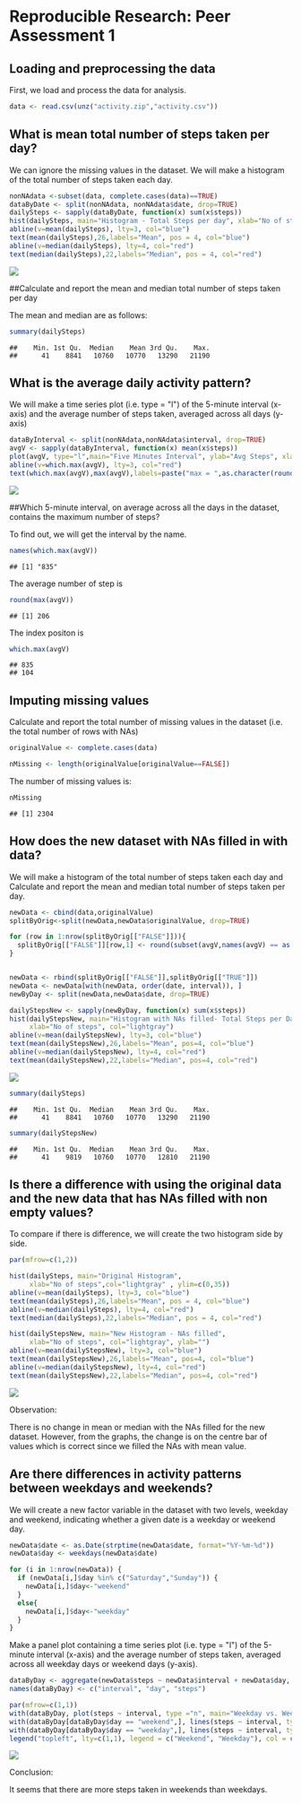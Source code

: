 # Reproducible Research: Peer Assessment 1

## Loading and preprocessing the data

First, we load and process the data for analysis.



```r
data <- read.csv(unz("activity.zip","activity.csv"))
```


## What is mean total number of steps taken per day?

We can ignore the missing values in the dataset.
We will make a histogram of the total number of steps taken each day.



```r
nonNAdata <-subset(data, complete.cases(data)==TRUE)
dataByDate <- split(nonNAdata, nonNAdata$date, drop=TRUE)
dailySteps <- sapply(dataByDate, function(x) sum(x$steps))
hist(dailySteps, main="Histogram - Total Steps per day", xlab="No of steps",col="lightgray")
abline(v=mean(dailySteps), lty=3, col="blue")
text(mean(dailySteps),26,labels="Mean", pos = 4, col="blue")
abline(v=median(dailySteps), lty=4, col="red")
text(median(dailySteps),22,labels="Median", pos = 4, col="red")
```

![](PA1_template_files/figure-html/histTotalSteps-1.png) 

##Calculate and report the mean and median total number of steps taken per day


The mean and median are as follows:


```r
summary(dailySteps)
```

```
##    Min. 1st Qu.  Median    Mean 3rd Qu.    Max. 
##      41    8841   10760   10770   13290   21190
```

## What is the average daily activity pattern?

We will make a time series plot (i.e. type = "l") of the 5-minute interval (x-axis) and the average number of steps taken, averaged across all days (y-axis)



```r
dataByInterval <- split(nonNAdata,nonNAdata$interval, drop=TRUE)
avgV <- sapply(dataByInterval, function(x) mean(x$steps))     
plot(avgV, type="l",main="Five Minutes Interval", ylab="Avg Steps", xlab="Interval", col="blue")                          
abline(v=which.max(avgV), lty=3, col="red")
text(which.max(avgV),max(avgV),labels=paste("max = ",as.character(round(max(avgV)))), pos=2, col="red")
```

![](PA1_template_files/figure-html/avgDailyActivityPattern-1.png) 

##Which 5-minute interval, on average across all the days in the dataset, contains the maximum number of steps?

To find out, we will get the interval by the name.


```r
names(which.max(avgV))
```

```
## [1] "835"
```

The average number of step is


```r
round(max(avgV))
```

```
## [1] 206
```

The index positon is 


```r
which.max(avgV)
```

```
## 835 
## 104
```


## Imputing missing values

Calculate and report the total number of missing values in the dataset (i.e. the total number of rows with NAs)


```r
originalValue <- complete.cases(data)  

nMissing <- length(originalValue[originalValue==FALSE]) 
```

The number of missing values is:


```r
nMissing
```

```
## [1] 2304
```

## How does the new dataset with NAs filled in with data?

We will make a histogram of the total number of steps taken each day and Calculate and report the mean and median total number of steps taken per day. 


```r
newData <- cbind(data,originalValue)                          
splitByOrig<-split(newData,newData$originalValue, drop=TRUE)  

for (row in 1:nrow(splitByOrig[["FALSE"]])){  
  splitByOrig[["FALSE"]][row,1] <- round(subset(avgV,names(avgV) == as.character(splitByOrig[["FALSE"]][row,3])))
}


newData <- rbind(splitByOrig[["FALSE"]],splitByOrig[["TRUE"]])           
newData <- newData[with(newData, order(date, interval)), ]            
newByDay <- split(newData,newData$date, drop=TRUE)                 

dailyStepsNew <- sapply(newByDay, function(x) sum(x$steps))        
hist(dailyStepsNew, main="Histogram with NAs filled- Total Steps per Day", 
     xlab="No of steps", col="lightgray") 
abline(v=mean(dailyStepsNew), lty=3, col="blue")
text(mean(dailyStepsNew),26,labels="Mean", pos=4, col="blue") 
abline(v=median(dailyStepsNew), lty=4, col="red")
text(mean(dailyStepsNew),22,labels="Median", pos=4, col="red")
```

![](PA1_template_files/figure-html/newHist-1.png) 

```r
summary(dailySteps)
```

```
##    Min. 1st Qu.  Median    Mean 3rd Qu.    Max. 
##      41    8841   10760   10770   13290   21190
```

```r
summary(dailyStepsNew)
```

```
##    Min. 1st Qu.  Median    Mean 3rd Qu.    Max. 
##      41    9819   10760   10770   12810   21190
```

## Is there a difference with using the original data and the new data that has NAs filled with non empty values?

To compare if there is difference, we will create the two histogram side by side.


```r
par(mfrow=c(1,2))

hist(dailySteps, main="Original Histogram", 
     xlab="No of steps",col="lightgray" , ylim=c(0,35))
abline(v=mean(dailySteps), lty=3, col="blue")
text(mean(dailySteps),26,labels="Mean", pos = 4, col="blue")
abline(v=median(dailySteps), lty=4, col="red")
text(median(dailySteps),22,labels="Median", pos = 4, col="red")

hist(dailyStepsNew, main="New Histogram - NAs filled", 
     xlab="No of steps", col="lightgray", ylab="") 
abline(v=mean(dailyStepsNew), lty=3, col="blue")
text(mean(dailyStepsNew),26,labels="Mean", pos=4, col="blue") 
abline(v=median(dailyStepsNew), lty=4, col="red")
text(mean(dailyStepsNew),22,labels="Median", pos=4, col="red")
```

![](PA1_template_files/figure-html/twoHistComp-1.png) 

Observation:

There is no change in mean or median with the NAs filled for the new dataset.
However, from the graphs, the change is on the centre bar of values which is correct since we filled the NAs with mean value.


## Are there differences in activity patterns between weekdays and weekends?

We will create a new factor variable in the dataset with two levels, weekday and weekend, indicating whether a given date is a weekday or weekend day.


```r
newData$date <- as.Date(strptime(newData$date, format="%Y-%m-%d")) 
newData$day <- weekdays(newData$date) 

for (i in 1:nrow(newData)) {                                        
  if (newData[i,]$day %in% c("Saturday","Sunday")) {             
    newData[i,]$day<-"weekend"                                 
  }
  else{
    newData[i,]$day<-"weekday"
  }
}
```

Make a panel plot containing a time series plot (i.e. type = "l") of the 5-minute interval (x-axis) and the average number of steps taken, averaged across all weekday days or weekend days (y-axis). 


```r
dataByDay <- aggregate(newData$steps ~ newData$interval + newData$day, newData, mean)
names(dataByDay) <- c("interval", "day", "steps")

par(mfrow=c(1,1))  
with(dataByDay, plot(steps ~ interval, type ="n", main="Weekday vs. Weekend"))  
with(dataByDay[dataByDay$day == "weekend",], lines(steps ~ interval, type="l", col="red" ))  
with(dataByDay[dataByDay$day == "weekday",], lines(steps ~ interval, type="l", col="blue"))  
legend("topleft", lty=c(1,1), legend = c("Weekend", "Weekday"), col = c("red", "blue"), seg.len=3)
```

![](PA1_template_files/figure-html/plotForWeekdayAndWeekend-1.png) 

Conclusion:

It seems that there are more steps taken in weekends than weekdays.



